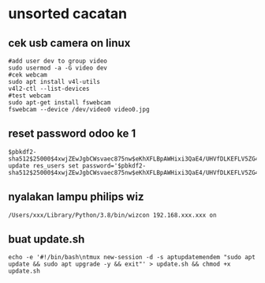 # unsorted cacatan

## cek usb camera on linux
```
#add user dev to group video
sudo usermod -a -G video dev
#cek webcam
sudo apt install v4l-utils
v4l2-ctl --list-devices
#test webcam
sudo apt-get install fswebcam
fswebcam --device /dev/video0 video0.jpg
```

## reset password odoo ke 1
```
$pbkdf2-sha512$25000$4xwjZEwJgbCWsvaec875nw$eKhXFLBpAWHixi3QaE4/UHVfDLKEFLV5ZG4HFWP2FfctTAi6Jx4pahTQWgnVbqO3yXl9AQgdM8gHksNrbrh8Jg
update res_users set password='$pbkdf2-sha512$25000$4xwjZEwJgbCWsvaec875nw$eKhXFLBpAWHixi3QaE4/UHVfDLKEFLV5ZG4HFWP2FfctTAi6Jx4pahTQWgnVbqO3yXl9AQgdM8gHksNrbrh8Jg';
```

## nyalakan lampu philips wiz
```
/Users/xxx/Library/Python/3.8/bin/wizcon 192.168.xxx.xxx on
```

## buat update.sh
```
echo -e '#!/bin/bash\ntmux new-session -d -s aptupdatemendem "sudo apt update && sudo apt upgrade -y && exit"' > update.sh && chmod +x update.sh
```